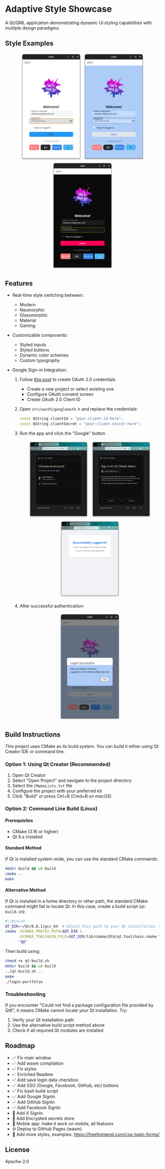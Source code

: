 # Adaptive Style Showcase

A Qt/QML application demonstrating dynamic UI styling capabilities with multiple design paradigms.

## Style Examples

<div align="center">
  <img src="screenshots/modern_ui_focus.png" width="200" alt="Modern Style">
  <img src="screenshots/neumorphic_ui_focus.png" width="200" alt="Neumorphic Style">
  <img src="screenshots/game_ui_focus.png" width="200" alt="Gaming Style">
</div>

## Features

- Real-time style switching between:
  - Modern
  - Neumorphic
  - Glassmorphic
  - Material
  - Gaming

- Customizable components:
  - Styled inputs
  - Styled buttons
  - Dynamic color schemes
  - Custom typography

- Google Sign-in Integration:
  1. Follow [this post](https://www.auronsoftware.com/kb/general/miscellaneous/google-oauth2-how-to-setup-a-client-id-for-use-in-desktop-software/) to create OAuth 2.0 credentials
     - Create a new project or select existing one
     - Configure OAuth consent screen
     - Create OAuth 2.0 Client ID

  2. Open `src/oauth/googleauth.h` and replace the credentials:
     ```cpp
     const QString clientId = "your-client-id-here";
     const QString clientSecret = "your-client-secret-here";
     ```
  3. Run the app and click the "Google" button
     <div align="center">
      <img src="screenshots/google_sign_in_1.png" width="200" alt="Google Sign-in Page">
      <img src="screenshots/google_sign_in_2.png" width="200" alt="Google Sign-in Page">
      <img src="screenshots/google_sign_in_3.png" width="200" alt="Google Sign-in Page">
     </div>
  4. After successful authentication:
     <div align="center">
       <img src="screenshots/google_sign_in_success_result.png" width="200" alt="Successful Sign-in">
     </div>

## Build Instructions

This project uses CMake as its build system. You can build it either using Qt Creator IDE or command line.

### Option 1: Using Qt Creator (Recommended)

1. Open Qt Creator
2. Select "Open Project" and navigate to the project directory
3. Select the `CMakeLists.txt` file
4. Configure the project with your preferred kit
5. Click "Build" or press Ctrl+B (Cmd+B on macOS)

### Option 2: Command Line Build (Linux)

#### Prerequisites
- CMake (3.16 or higher)
- Qt 6.x installed

#### Standard Method
If Qt is installed system-wide, you can use the standard CMake commands:

```bash
mkdir build && cd build
cmake ..
make
```

#### Alternative Method
If Qt is installed in a home directory or other path, the standard CMake command might fail to locate Qt. In this case, create a build script (`qt-build.sh`):

```bash
#!/bin/sh
QT_DIR=~/Qt/6.8.1/gcc_64  # Adjust this path to your Qt installation, version, and preferred kit
cmake -DCMAKE_PREFIX_PATH=$QT_DIR \
      -DCMAKE_TOOLCHAIN_FILE=$QT_DIR/lib/cmake/Qt6/qt.toolchain.cmake \
      "$@"
```

Then build using:

```bash
chmod +x qt-build.sh
mkdir build && cd build
../qt-build.sh ..
make
./login-portfolio
```


### Troubleshooting

If you encounter "Could not find a package configuration file provided by Qt6", it means CMake cannot locate your Qt installation. Try:
1. Verify your Qt installation path
2. Use the alternative build script method above
3. Check if all required Qt modules are installed

## Roadmap

- ✅ Fix main window
- ✅ Add wasm compilation
- ✅ Fix styles
- ✅ Enriched Readme
- ✅ Add save login data checkbox
- ✅ Add SSO (Google, Facebook, GitHub, etc) buttons
- ✅ Fix bash build script
- ✅ Add Google SignIn
- ✅ Add GitHub SignIn
- ✅ Add Facebook SignIn
- 🔑 Add X SignIn
- 🔐 Add Encrypted secrets store
- 📱 Mobile app: make it work on mobile, all features
- 🌐 Deploy to GitHub Pages (wasm)
- 🎨 Add more styles, examples: https://freefrontend.com/css-login-forms/

## License

Apache-2.0
